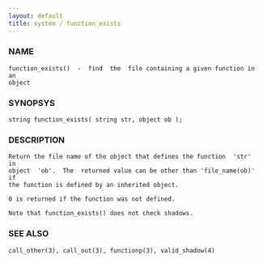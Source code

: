 ```yaml
---
layout: default
title: system / function_exists
---
```


### NAME

    function_exists()  -  find  the  file containing a given function in an
    object


### SYNOPSYS

    string function_exists( string str, object ob );


### DESCRIPTION

    Return the file name of the object that defines the function  'str'  in
    object  'ob'.  The  returned value can be other than 'file_name(ob)' if
    the function is defined by an inherited object.

    0 is returned if the function was not defined.

    Note that function_exists() does not check shadows.


### SEE ALSO

    call_other(3), call_out(3), functionp(3), valid_shadow(4)
